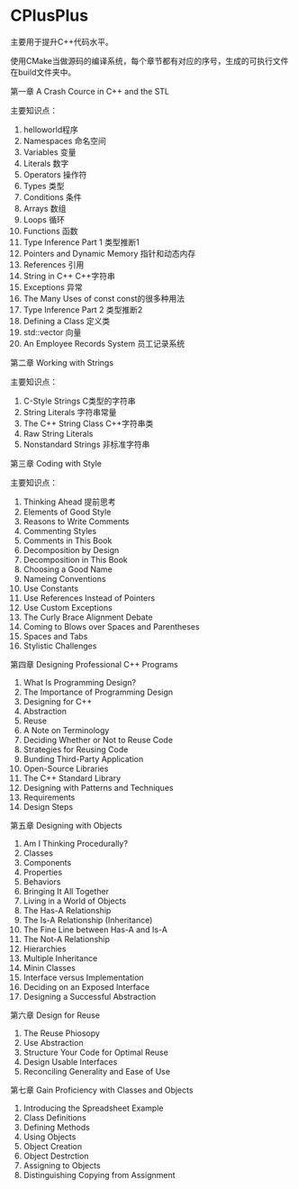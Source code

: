 # CPlusPlus
主要用于提升C++代码水平。 

使用CMake当做源码的编译系统，每个章节都有对应的序号，生成的可执行文件在build文件夹中。

第一章 A Crash Cource in C++ and the STL

主要知识点：
01. helloworld程序
02. Namespaces 命名空间
03. Variables 变量
04. Literals 数字
05. Operators 操作符
06. Types 类型
07. Conditions 条件
08. Arrays 数组
09. Loops 循环
10. Functions 函数
11. Type Inference Part 1 类型推断1
12. Pointers and Dynamic Memory 指针和动态内存
13. References 引用
14. String in C++ C++字符串
15. Exceptions 异常
16. The Many Uses of const const的很多种用法
17. Type Inference Part 2 类型推断2
18. Defining a Class 定义类
19. std::vector 向量
20. An Employee Records System 员工记录系统


第二章 Working with Strings

主要知识点：
01. C-Style Strings C类型的字符串
02. String Literals 字符串常量
03. The C++ String Class C++字符串类
04. Raw String Literals 
05. Nonstandard Strings 非标准字符串


第三章 Coding with Style

主要知识点：
01. Thinking Ahead 提前思考
02. Elements of Good Style
03. Reasons to Write Comments
04. Commenting Styles
05. Comments in This Book
06. Decomposition by Design
07. Decomposition in This Book
08. Choosing a Good Name
09. Nameing Conventions
10. Use Constants
11. Use References Instead of Pointers
12. Use Custom Exceptions
13. The Curly Brace Alignment Debate
14. Coming to Blows over Spaces and Parentheses
15. Spaces and Tabs
16. Stylistic Challenges

第四章 Designing Professional C++ Programs

01. What Is Programming Design?
02. The Importance of Programming Design
03. Designing for C++
04. Abstraction
05. Reuse
06. A Note on Terminology
07. Deciding Whether or Not to Reuse Code
08. Strategies for Reusing Code
09. Bunding Third-Party Application
10. Open-Source Libraries
11. The C++ Standard Library
12. Designing with Patterns and Techniques
13. Requirements
14. Design Steps

第五章 Designing with Objects

01. Am I Thinking Procedurally?
02. Classes
03. Components
04. Properties
05. Behaviors
06. Bringing It All Together
07. Living in a World of Objects
08. The Has-A Relationship
09. The Is-A Relationship (Inheritance)
10. The Fine Line between Has-A and Is-A
11. The Not-A Relationship
12. Hierarchies
13. Multiple Inheritance
14. Minin Classes
15. Interface versus Implementation
16. Deciding on an Exposed Interface
17. Designing a Successful Abstraction

第六章 Design for Reuse

01. The Reuse Phiosopy
02. Use Abstraction
03. Structure Your Code for Optimal Reuse
04. Design Usable Interfaces
05. Reconciling Generality and Ease of Use

第七章 Gain Proficiency with Classes and Objects

01. Introducing the Spreadsheet Example
02. Class Definitions
03. Defining Methods
04. Using Objects
06. Object Creation
07. Object Destrction
08. Assigning to Objects
09. Distinguishing Copying from Assignment




